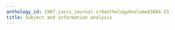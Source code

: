```yaml
---
anthology_id: 1987.jasis_journal-ir0anthology0volumeA38A4.23
title: Subject and information analysis
---
```

